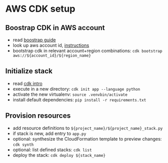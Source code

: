 # AWS CDK setup

## Boostrap CDK in AWS account

* read [boostrap guide](https://docs.aws.amazon.com/cdk/v2/guide/bootstrapping.html)
* look up aws account id,
  [instructions](https://docs.aws.amazon.com/IAM/latest/UserGuide/console_account-alias.html#FindingYourAWSId)
* bootstrap cdk in relevant account+region combinations:
  `cdk bootstrap aws://${account_id}/${region_name}`

## Initialize stack

* read [cdk intro](https://docs.aws.amazon.com/cdk/v2/guide/work-with-cdk-python.html)
* execute in a new directory: `cdk init app --language python`
* activate the new virtualenv: `source .venvbin/activate`
* install default dependencies: `pip install -r requirements.txt`

## Provision resources

* add resource definitions to `${project_name}/${project_name}_stack.py`
* if stack is new, add entry to `app.py`
* optional: synthesize the CloudFormation template to preview changes:
  `cdk synth`
* optional: list defined stacks: `cdk list`
* deploy the stack: `cdk deploy ${stack_name}`
